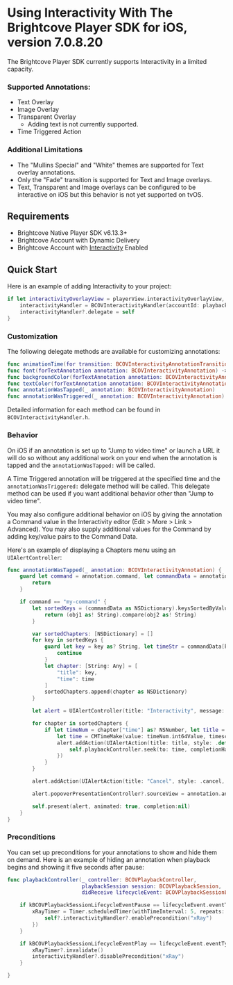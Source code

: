 # Using Interactivity With The Brightcove Player SDK for iOS, version 7.0.8.20

The Brightcove Player SDK currently supports Interactivity in a limited capacity.

### Supported Annotations:

* Text Overlay
* Image Overlay
* Transparent Overlay
    * Adding text is not currently supported.
* Time Triggered Action

### Additional Limitations

* The "Mullins Special" and "White" themes are supported for Text overlay annotations.
* Only the "Fade" transition is supported for Text and Image overlays.
* Text, Transparent and Image overlays can be configured to be interactive on iOS but this behavior is not yet supported on tvOS.

## Requirements

- Brightcove Native Player SDK v6.13.3+
- Brightcove Account with Dynamic Delivery
- Brightcove Account with [Interactivity](https://www.brightcove.com/en/products/interactivity) Enabled

## Quick Start

Here is an example of adding Interactivity to your project:

```swift
if let interactivityOverlayView = playerView.interactivityOverlayView, let playbackController = playbackController {
    interactivityHandler = BCOVInteractivityHandler(accountId: playbackConfig.accountID, projectId: playbackConfig.interactivityProjectID, containerView: interactivityOverlayView,  playbackController: playbackController)
    interactivityHandler?.delegate = self
}
```

### Customization

The following delegate methods are available for customizing annotations:

```swift
func animationTime(for transition: BCOVInteractivityAnnotationTransition) -> CGFloat
func font(forTextAnnotation annotation: BCOVInteractivityAnnotation) -> UIFont
func backgroundColor(forTextAnnotation annotation: BCOVInteractivityAnnotation) -> UIColor
func textColor(forTextAnnotation annotation: BCOVInteractivityAnnotation) -> UIColor
func annotationWasTapped(_ annotation: BCOVInteractivityAnnotation)
func annotationWasTriggered(_ annotation: BCOVInteractivityAnnotation)
```

Detailed information for each method can be found in `BCOVInteractivityHandler.h`.

### Behavior

On iOS if an annotation is set up to "Jump to video time" or launch a URL it will do so without any additional work on your end when the annotation is tapped and the `annotationWasTapped:` will be called.

A Time Triggered annotation will be triggered at the specified time and the `annotationWasTriggered:` delegate method will be called. This delegate method can be used if you want additional behavior other than "Jump to video time".

You may also configure additional behavior on iOS by giving the annotation a Command value in the Interactivity editor (Edit > More > Link > Advanced). You may also supply additional values for the Command by adding key/value pairs to the Command Data.

Here's an example of displaying a Chapters menu using an `UIAlertController`:

```swift
func annotationWasTapped(_ annotation: BCOVInteractivityAnnotation) {
    guard let command = annotation.command, let commandData = annotation.commandData else {
        return
    }

    if command == "my-command" {
        let sortedKeys = (commandData as NSDictionary).keysSortedByValue { (obj1, obj2) -> ComparisonResult in
            return (obj1 as! String).compare(obj2 as! String)
        }

        var sortedChapters: [NSDictionary] = []
        for key in sortedKeys {
            guard let key = key as? String, let timeStr = commandData[key] as? String, let time = NumberFormatter().number(from: timeStr) else {
                continue
            }
            let chapter: [String: Any] = [
                "title": key,
                "time": time
            ]
            sortedChapters.append(chapter as NSDictionary)
        }

        let alert = UIAlertController(title: "Interactivity", message: "Chapter Selection", preferredStyle: .actionSheet)

        for chapter in sortedChapters {
            if let timeNum = chapter["time"] as? NSNumber, let title = chapter["title"] as? String {
                let time = CMTimeMake(value: timeNum.int64Value, timescale: 1)
                alert.addAction(UIAlertAction(title: title, style: .default) { _ in
                    self.playbackController.seek(to: time, completionHandler: nil)
                })
            }
        }

        alert.addAction(UIAlertAction(title: "Cancel", style: .cancel, handler: nil))

        alert.popoverPresentationController?.sourceView = annotation.annotationView

        self.present(alert, animated: true, completion:nil)
    }
}
```

### Preconditions

You can set up preconditions for your annotations to show and hide them on demand. Here is an example of hiding an annotation when playback begins and showing it five seconds after pause:

```swift
func playbackController(_ controller: BCOVPlaybackController,
                        playbackSession session: BCOVPlaybackSession,
                        didReceive lifecycleEvent: BCOVPlaybackSessionLifecycleEvent) {

    if kBCOVPlaybackSessionLifecycleEventPause == lifecycleEvent.eventType {
        xRayTimer = Timer.scheduledTimer(withTimeInterval: 5, repeats: false, block: { [weak self] (timer: Timer) in
            self?.interactivityHandler?.enablePrecondition("xRay")
        })
    }

    if kBCOVPlaybackSessionLifecycleEventPlay == lifecycleEvent.eventType {
        xRayTimer?.invalidate()
        interactivityHandler?.disablePrecondition("xRay")
    }

}
```
